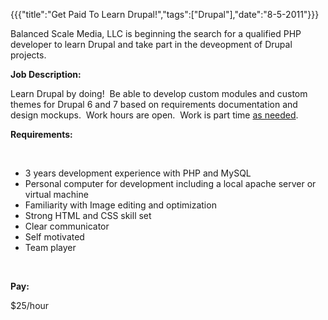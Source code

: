 {{{"title":"Get Paid To Learn Drupal!","tags":["Drupal"],"date":"8-5-2011"}}}

<p>Balanced Scale Media, LLC is beginning the search for a qualified PHP developer to learn Drupal and take part in the deveopment of Drupal projects.</p>
<p><strong> Job Description:</strong></p>
<p>Learn Drupal by doing! &#160;Be able to develop custom modules and custom themes for Drupal 6 and 7 based on requirements documentation and design mockups. &#160;Work hours are open. &#160;Work is part time <span style="text-decoration: underline;">as needed</span>. &#160;</p>
<p><strong>Requirements:</strong></p>
<p>&#160;</p>
<ul>
<li>3 years development experience with PHP and MySQL</li>
<li>Personal computer for development including a local apache server or virtual machine</li>
<li>Familiarity with Image editing and optimization</li>
<li>Strong HTML and CSS skill set</li>
<li>Clear communicator</li>
<li>Self motivated</li>
<li>Team player</li>
</ul>
<p>&#160;</p>
<p><strong>Pay:</strong></p>
<p>$25/hour</p>